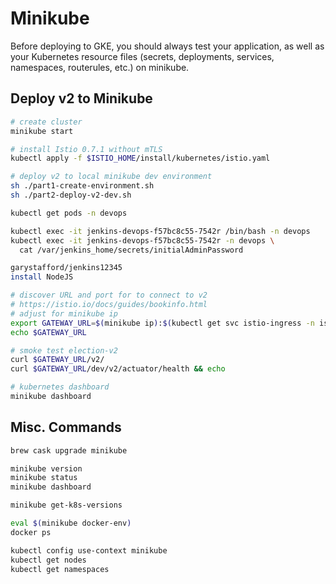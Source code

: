 # Minikube

Before deploying to GKE, you should always test your application, as well as your Kubernetes resource files (secrets, deployments, services, namespaces, routerules, etc.) on minikube.

## Deploy v2 to Minikube

```bash
# create cluster
minikube start

# install Istio 0.7.1 without mTLS
kubectl apply -f $ISTIO_HOME/install/kubernetes/istio.yaml

# deploy v2 to local minikube dev environment
sh ./part1-create-environment.sh
sh ./part2-deploy-v2-dev.sh

kubectl get pods -n devops

kubectl exec -it jenkins-devops-f57bc8c55-7542r /bin/bash -n devops
kubectl exec -it jenkins-devops-f57bc8c55-7542r -n devops \
  cat /var/jenkins_home/secrets/initialAdminPassword

garystafford/jenkins12345
install NodeJS

# discover URL and port for to connect to v2
# https://istio.io/docs/guides/bookinfo.html
# adjust for minikube ip
export GATEWAY_URL=$(minikube ip):$(kubectl get svc istio-ingress -n istio-system -o 'jsonpath={.spec.ports[0].nodePort}')
echo $GATEWAY_URL

# smoke test election-v2
curl $GATEWAY_URL/v2/
curl $GATEWAY_URL/dev/v2/actuator/health && echo

# kubernetes dashboard
minikube dashboard
```

## Misc. Commands

```bash
brew cask upgrade minikube

minikube version
minikube status
minikube dashboard

minikube get-k8s-versions

eval $(minikube docker-env)
docker ps

kubectl config use-context minikube
kubectl get nodes
kubectl get namespaces
```

